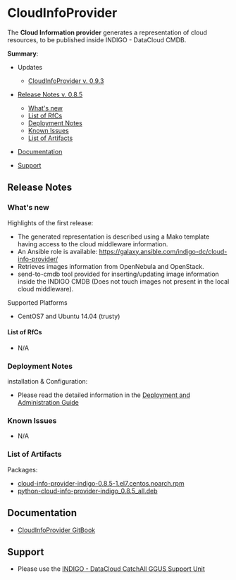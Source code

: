 # CloudInfoProvider

The **Cloud Information provider** generates a representation of cloud resources, to be published inside INDIGO - DataCloud CMDB.

**Summary**:
* Updates
  * [CloudInfoProvider v. 0.9.3](https://indigo-dc.gitbooks.io/indigo-datacloud-releases/content/indigo1/first_update_of_indigo-1.html#cip)

* [Release Notes  v. 0.8.5](#id1)
  * [What's new](#id2)
  * [List of RfCs](#id3)
  * [Deployment Notes](#id4)
  * [Known Issues](#id5)
  * [List of Artifacts](#id7)

* [Documentation](#id6)
* [Support](#id8)

<a id="id1"></a>
## Release Notes

<a id="id2"></a>
### What's new

Highlights of the first release:
* The generated representation is described using a Mako template having access to the cloud middleware information.
* An Ansible role is available: https://galaxy.ansible.com/indigo-dc/cloud-info-provider/
* Retrieves images information from OpenNebula and OpenStack. 
* send-to-cmdb tool provided for inserting/updating image information inside the INDIGO CMDB (Does not touch images not present in the local cloud middleware).

Supported Platforms
* CentOS7 and Ubuntu 14.04 (trusty)

<a id="id3"></a>
#### List of RfCs 

* N/A

<a id="id4"></a>
### Deployment Notes

installation & Configuration:
* Please read the detailed information in the [Deployment and Administration Guide](https://indigo-dc.gitbooks.io/cloud-info-provider/content/doc/admin.html)

<a id="id5"></a>
### Known Issues

* N/A

<a id="id7"></a>
### List of Artifacts

Packages:
* [cloud-info-provider-indigo-0.8.5-1.el7.centos.noarch.rpm](http://repo.indigo-datacloud.eu/repository/indigo/1/centos7/x86_64/base/cloud-info-provider-indigo-0.8.5-1.el7.centos.noarch.rpm)
* [python-cloud-info-provider-indigo_0.8.5_all.deb](http://repo.indigo-datacloud.eu/repository/indigo/1/ubuntu/dists/trusty/main/binary-amd64/python-cloud-info-provider-indigo_0.8.5_all.deb)

<a id="id6"></a>
## Documentation

* [CloudInfoProvider GitBook](https://indigo-dc.gitbooks.io/cloud-info-provider/content/) 

<a id="id8"></a>
## Support

* Please use the [INDIGO - DataCloud CatchAll GGUS Support Unit](
https://wiki.egi.eu/wiki/GGUS:INDIGO_DataCloud_Catch-all_FAQ)
